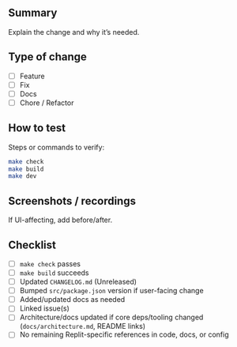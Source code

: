 ## Summary
Explain the change and why it’s needed.

## Type of change
- [ ] Feature
- [ ] Fix
- [ ] Docs
- [ ] Chore / Refactor

## How to test
Steps or commands to verify:

```bash
make check
make build
make dev
```

## Screenshots / recordings
If UI-affecting, add before/after.

## Checklist
- [ ] `make check` passes
- [ ] `make build` succeeds
- [ ] Updated `CHANGELOG.md` (Unreleased)
- [ ] Bumped `src/package.json` version if user-facing change
- [ ] Added/updated docs as needed
- [ ] Linked issue(s)
 - [ ] Architecture/docs updated if core deps/tooling changed (`docs/architecture.md`, README links)
 - [ ] No remaining Replit-specific references in code, docs, or config
